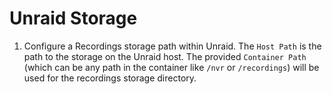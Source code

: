 <script setup lang="ts"> 
import ImagePopup from '../../src/ImagePopup.vue';
</script>


# Unraid Storage

1. Configure a Recordings storage path within Unraid. The `Host Path` is the path to the storage on the Unraid host. The provided `Container Path` (which can be any path in the container like `/nvr` or `/recordings`) will be used for the recordings storage directory.
<!--@include: ./nvr-plugin-storage-settings.md-->


<div style="width: 100%; display: flex; flex-direction: row;">

<div style="display: flex; flex-direction: column; align-items: center; flex: 1;">
<ImagePopup src="/img/scrypted-nvr/storage/unraid1.png"></ImagePopup>
</div>


<div style="display: flex; flex-direction: column; align-items: center; flex: 1;">
<ImagePopup src="/img/scrypted-nvr/storage/unraid2.png"></ImagePopup>
</div>

</div>



